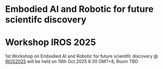 # Embodied AI and Robotic for future scientifc discovery
# Workshop IROS 2025
1st Workshop on Embodied AI and Robotic for future scientifc discovery @ <a href="http://iros25.org/" target="_blank">IROS2025</a>  will be held on 19th Oct.2025 8:30 GMT+8, Room TBD</h2>